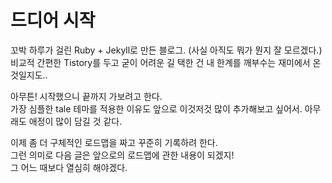 # 드디어 시작
꼬박 하루가 걸린 Ruby + Jekyll로 만든 블로그. (사실 아직도 뭐가 뭔지 잘 모르겠다.)  
비교적 간편한 Tistory를 두고 굳이 어려운 길 택한 건 내 한계를 깨부수는 재미에서 온 것일지도..  

아무튼! 시작했으니 끝까지 가보려고 한다.  
가장 심플한 tale 테마를 적용한 이유도 앞으로 이것저것 많이 추가해보고 싶어서. 아무래도 애정이 많이 담길 것 같다.  

이제 좀 더 구체적인 로드맵을 짜고 꾸준히 기록하려 한다.  
그런 의미로 다음 글은 앞으로의 로드맵에 관한 내용이 되겠지!  
그 어느 때보다 열심히 해야겠다.  

